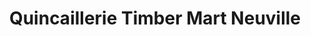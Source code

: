 ---
title: "Quincaillerie Timber Mart Neuville"
url: /neuville/quincaillerie-timber-mart-neuville/
shop: Eisenwaren
---